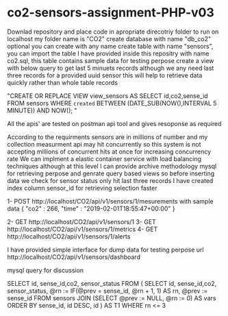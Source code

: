 # co2-sensors-assignment-PHP-v03
Downlad repository and place code in apropriate direcotriy folder to run on localhost my folder name is "CO2"
create database with name "db_co2" optional you can create with any name
create table with name "sensors", you can import the table  I have provided inside this repositry with name co2.sql, this table contains sample data for testing perpose 
create a view with below query to get last 5 minuets records although we any need last three records for a provided uuid sensor
this will help to retrieve data quickly rather than whole table records

"CREATE OR REPLACE VIEW view_sensors AS 
SELECT id,co2,sense_id FROM sensors WHERE `created` BETWEEN (DATE_SUB(NOW(),INTERVAL 5 MINUTE)) AND NOW(); "


All the apis' are tested on postman api tool and gives resoponse as required 


According to the requirments sensors are in millions of number and my collection measurment api may hit concurrently so this system is not accepting millions of concurrent hits at once 
for increasing concurrency rate We can implment a elastic container service with load balancing techniques 
although at this level I can provide archive methodology mysql for retrieving perpose and genrate query based views so before inserting data we check for sensor status only hit last three records 
I have created index column sensor_id for retrieving selection faster 


1- POST http://localhost/CO2/api/v1/sensors/1/mesurements 
with sample data
{
 "co2" : 266,
 "time" : "2019-02-01T18:55:47+00:00"
}


2- GET http://localhost/CO2/api/v1/sensors/1
3- GET http://localhost/CO2/api/v1/sensors/1/metrics
4- GET http://localhost/CO2/api/v1/sensors/1/alerts

I have provided simple interface for dump data for testing perpose url
http://localhost/CO2/api/v1/sensors/dashboard




mysql query for discussion 

SELECT
    id,
    sense_id,co2,
    sensor_status
FROM
(
    SELECT
        id,
    sense_id,co2,
    sensor_status,
        @rn := IF(@prev = sense_id, @rn + 1, 1) AS rn,
        @prev := sense_id
    FROM sensors
    JOIN (SELECT @prev := NULL, @rn := 0) AS vars
    ORDER BY sense_id, id DESC, id
) AS T1
WHERE rn <= 3
